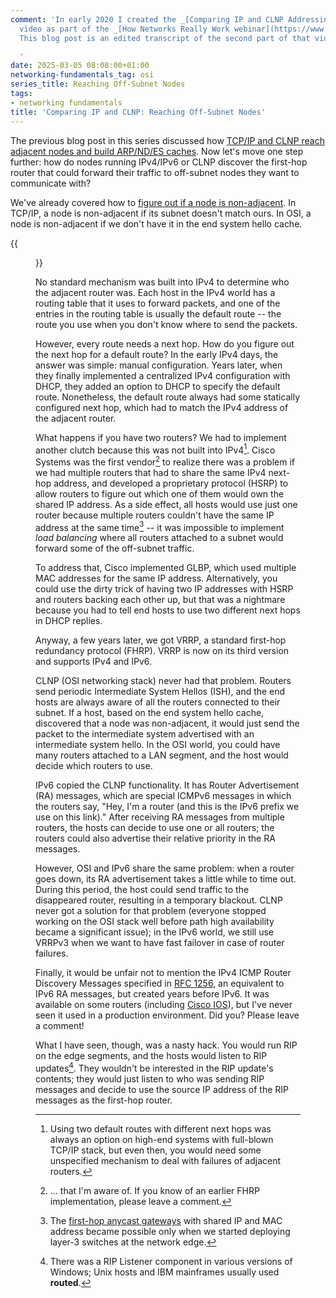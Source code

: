 ```yaml
---
comment: 'In early 2020 I created the _[Comparing IP and CLNP Addressing](https://my.ipspace.net/bin/get/Net101/NA3.2%20-%20Comparing%20IP%20and%20CLNP%20Addressing.mp4?doccode=Net101)_
  video as part of the _[How Networks Really Work webinar](https://www.ipspace.net/How_Networks_Really_Work)_.
  This blog post is an edited transcript of the second part of that video.

  '
date: 2025-03-05 08:08:00+01:00
networking-fundamentals_tag: osi
series_title: Reaching Off-Subnet Nodes
tags:
- networking fundamentals
title: 'Comparing IP and CLNP: Reaching Off-Subnet Nodes'
---
```

The previous blog post in this series discussed how [TCP/IP and CLNP reach adjacent nodes and build ARP/ND/ES caches](/2024/10/comparing-ip-clnp-addressing/). Now let's move one step further: how do nodes running IPv4/IPv6 or CLNP discover the first-hop router that could forward their traffic to off-subnet nodes they want to communicate with?
<!--more-->
We've already covered how to [figure out if a node is non-adjacent](/2024/02/interface-node-addresses/). In TCP/IP, a node is non-adjacent if its subnet doesn't match ours. In OSI, a node is non-adjacent if we don't have it in the end system hello cache.

{{<figure src="/2025/03/addr-non-adjacent-nodes.png">}}

No standard mechanism was built into IPv4 to determine who the adjacent router was. Each host in the IPv4 world has a routing table that it uses to forward packets, and one of the entries in the routing table is usually the default route -- the route you use when you don't know where to send the packets.

However, every route needs a next hop. How do you figure out the next hop for a default route? In the early IPv4 days, the answer was simple: manual configuration. Years later, when they finally implemented a centralized IPv4 configuration with DHCP, they added an option to DHCP to specify the default route. Nonetheless, the default route always had some statically configured next hop, which had to match the IPv4 address of the adjacent router.

What happens if you have two routers? We had to implement another clutch because this was not built into IPv4[^2DR]. Cisco Systems was the first vendor[^FAA] to realize there was a problem if we had multiple routers that had to share the same IPv4 next-hop address, and developed a proprietary protocol (HSRP) to allow routers to figure out which one of them would own the shared IP address. As a side effect, all hosts would use just one router because multiple routers couldn't have the same IP address at the same time[^AC] -- it was impossible to implement *load balancing* where all routers attached to a subnet would forward some of the off-subnet traffic.

[^2DR]: Using two default routes with different next hops was always an option on high-end systems with full-blown TCP/IP stack, but even then, you would need some unspecified mechanism to deal with failures of adjacent routers.

[^FAA]: ... that I'm aware of. If you know of an earlier FHRP implementation, please leave a comment.

[^AC]: The [first-hop anycast gateways](/series/anycast/) with shared IP and MAC address became possible only when we started deploying layer-3 switches at the network edge.

To address that, Cisco implemented GLBP, which used multiple MAC addresses for the same IP address. Alternatively, you could use the dirty trick of having two IP addresses with HSRP and routers backing each other up, but that was a nightmare because you had to tell end hosts to use two different next hops in DHCP replies.

Anyway, a few years later, we got VRRP, a standard first-hop redundancy protocol (FHRP). VRRP is now on its third version and supports IPv4 and IPv6.

CLNP (OSI networking stack) never had that problem. Routers send periodic Intermediate System Hellos (ISH), and the end hosts are always aware of all the routers connected to their subnet. If a host, based on the end system hello cache, discovered that a node was non-adjacent, it would just send the packet to the intermediate system advertised with an intermediate system hello. In the OSI world, you could have many routers attached to a LAN segment, and the host would decide which routers to use.

IPv6 copied the CLNP functionality. It has Router Advertisement (RA) messages, which are special ICMPv6 messages in which the routers say, "Hey, I'm a router (and this is the IPv6 prefix we use on this link)." After receiving RA messages from multiple routers, the hosts can decide to use one or all routers; the routers could also advertise their relative priority in the RA messages.

However, OSI and IPv6 share the same problem: when a router goes down, its RA advertisement takes a little while to time out. During this period, the host could send traffic to the disappeared router, resulting in a temporary blackout. CLNP never got a solution for that problem (everyone stopped working on the OSI stack well before path high availability became a significant issue); in the IPv6 world, we still use VRRPv3 when we want to have fast failover in case of router failures.

Finally, it would be unfair not to mention the IPv4 ICMP Router Discovery Messages specified in [RFC 1256](https://datatracker.ietf.org/doc/html/rfc1256), an equivalent to IPv6 RA messages, but created years before IPv6. It was available on some routers (including [Cisco IOS](https://www.cisco.com/en/US/docs/ios-xml/ios/ipapp_fhrp/configuration/15-1s/fhp-irdp.html)), but I've never seen it used in a production environment. Did you? Please leave a comment!

What I have seen, though, was a nasty hack. You would run RIP on the edge segments, and the hosts would listen to RIP updates[^RL]. They wouldn't be interested in the RIP update's contents; they would just listen to who was sending RIP messages and decide to use the source IP address of the RIP messages as the first-hop router.

[^RL]: There was a RIP Listener component in various versions of Windows; Unix hosts and IBM mainframes usually used **routed**.